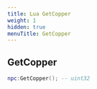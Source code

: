 ```yaml
---
title: Lua GetCopper
weight: 1
hidden: true
menuTitle: GetCopper
---
```

## GetCopper
```lua
npc:GetCopper(); -- uint32
```